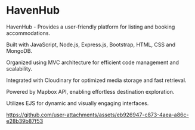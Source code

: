 # **HavenHub**

HavenHub - Provides a user-friendly platform for listing and booking accommodations.

Built with JavaScript, Node.js, Express.js, Bootstrap, HTML, CSS and MongoDB.

Organized using MVC architecture for efficient code management and scalability.

Integrated with Cloudinary for optimized media storage and fast retrieval.

Powered by Mapbox API, enabling effortless destination exploration.

Utilizes EJS for dynamic and visually engaging interfaces.

https://github.com/user-attachments/assets/eb926947-c873-4aea-a86c-e28b39b87f53
